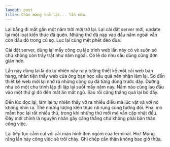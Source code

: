 ```yaml
---
layout: post
title: Chào mừng trở lại... lần nữa.
---
```


Lại bẵng đi mất gần một năm trời mới trở lại. Lại cài đặt server mới, update lại một loạt kiến thức đã quên. Những thứ đã nạp vào đầu năm ngoái vẫn còn đâu đó trong củ sọ. Lục lại cũng mệt phết đéo đùa.

Cài đặt server, dùng lại mấy công cụ lập trình web lần này có vẻ suôn sẻ chứ không còn trầy trật như năm ngoái. Có lẽ do nhu cầu dùng cũng đơn giản hơn.

Lần này dùng lại là do tự nhiên nảy ra ý tưởng thiết kế một cái web bán hàng, nhân tiện thấy web của ông bạn học xấu quá nên nhận làm lại. Sờ đến thiết kế web mới lại nhớ ra những công cụ đã từng dùng trước đây. Dường như có một chu trình lặp đi lặp lại suốt mấy năm nay. Năm nào cũng lao đầu vào một thứ gì đó đến mất ăn mất ngủ. Sau rồi căng thẳng quá lại bỏ đấy. 

Đến lúc đọc lại, làm lại tự nhiên thấy vỡ ra nhiều điều mà lúc vật vã với nó không nhìn ra. Thế nhưng lượng kiến thức rơi rụng cũng tương đối. Phải mò mẫm học lại rất nhiều thứ, trong khi những thứ mới mẻ vẫn cập nhật đều. Đây mới chính là nguyên nhân gây căng thẳng chứ không phải bản thân công việc.

Lại tiếp tục cắm cúi với cái màn hình đen ngòm của terminal. Hic! Mong rằng lần này công việc sẽ trôi chảy. Ghi chép cẩn thận không bao giờ thừa.
